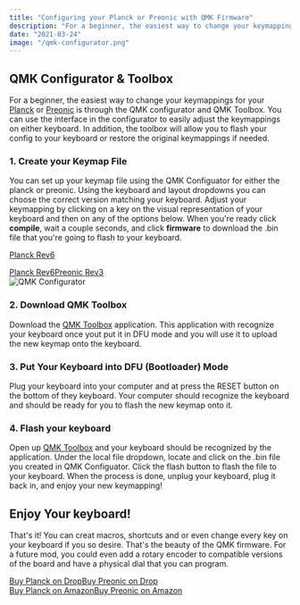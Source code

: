 ```yaml
---
title: "Configuring your Planck or Preonic with QMK Firmware"
description: "For a beginner, the easiest way to change your keymappings for your Planck or Preonic is through the QMK configurator and QMK Toolbox. You can use the interface in the configurator to easily adjust the keymappings on either keyboard. In addition, the toolbox will allow you to flash your config to your keyboard or restore the original keymappings if needed."
date: "2021-03-24"
image: "/qmk-configurator.png"
---
```


## QMK Configurator & Toolbox

For a beginner, the easiest way to change your keymappings for your [Planck](http://localhost:3000/configure) or [Preonic](http://localhost:3000/configure) is through the QMK configurator and QMK Toolbox. You can use the interface in the configurator to easily adjust the keymappings on either keyboard. In addition, the toolbox will allow you to flash your config to your keyboard or restore the original keymappings if needed.

### 1. Create your Keymap File

You can set up your keymap file using the QMK Configuator for either the planck or preonic. Using the keyboard and layout dropdowns you can choose the correct version matching your keyboard. Adjust your keymapping by clicking on a key on the visual representation of your keyboard and then on any of the options below. When you're ready click **compile**, wait a couple seconds, and click **firmware** to download the .bin file that you're going to flash to your keyboard.

<a href="https://config.qmk.fm/#/planck/rev6/LAYOUT_ortho_4x12" class="btn btn-primary mr-2 mb-2">Planck Rev6</a>

<div class="my-3"><a href="https://config.qmk.fm/#/planck/rev6/LAYOUT_ortho_4x12" class="btn btn-primary mr-2 mb-2">Planck Rev6</a><a href="https://config.qmk.fm/#/preonic/rev3/LAYOUT_ortho_5x12" class="btn btn-primary mb-2">Preonic Rev3</a></div>

<img src="/qmk-configurator.png" alt="QMK Configurator" class="img-fluid my-3">

### 2. Download QMK Toolbox

Download the [QMK Toolbox](https://github.com/qmk/qmk_toolbox/releases) application. This application with recognize your keyboard once yout put it in DFU mode and you will use it to upload the new keymap onto the keyboard.

### 3. Put Your Keyboard into DFU (Bootloader) Mode

Plug your keyboard into your computer and at press the RESET button on the bottom of they keyboard. Your computer should recognize the keyboard and should be ready for you to flash the new keymap onto it.

### 4. Flash your keyboard

Open up [QMK Toolbox](https://github.com/qmk/qmk_toolbox/releases) and your keyboard should be recognized by the application. Under the local file dropdown, locate and click on the .bin file you created in QMK Configuator. Click the flash button to flash the file to your keyboard. When the process is done, unplug your keyboard, plug it back in, and enjoy your new keymapping!

## Enjoy Your keyboard!
That's it! You can creat macros, shortcuts and or even change every key on your keyboard if you so desire.  That's the beauty of the QMK firmware.  For a future mod, you could even add a rotary encoder to compatible versions of the board and have a physical dial that you can program.

<div class="my-3"><a href="https://amzn.to/31g098C" class="btn btn-secondary mr-2 mb-2">Buy Planck on Drop</a><a href="https://drop.com/buy/preonic-mechanical-keyboard?utm_source=linkshare&amp;referer=T93XGG" class="btn btn-secondary mr-2 mb-2">Buy Preonic on Drop</a></div>

<div class="my-3"><a href="" class="btn btn-primary mr-2 mb-2">Buy Planck on Amazon</a><a href="https://amzn.to/3sfnB1D" class="btn btn-primary mr-2 mb-2">Buy Preonic on Amazon</a></div>